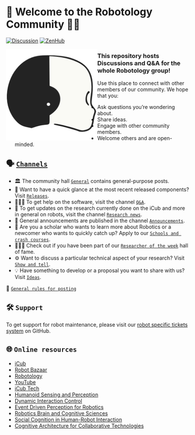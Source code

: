 🤖 Welcome to the Robotology Community 👋🏻
==========================================

[![Discussion](https://img.shields.io/badge/Post-New_Discussion-blue?style=plastic&logo=github)](../../discussions/new)
[![ZenHub](https://img.shields.io/badge/Shipping_faster_with-ZenHub-435198.svg)](https://zenhub.com)

<img align="left" width="250" height="250" src="./assets/icub-head.png">

### This repository hosts Discussions and Q&A for the whole Robotology group!
Use this place to connect with other members of our community.
We hope that you:
- Ask questions you’re wondering about.
- Share ideas.
- Engage with other community members.
- Welcome others and are open-minded.

## 🗣 [`Channels`](../../discussions)
- 🏛 The community hall [`General`](../../discussions/categories/general) contains general-purpose posts.
- 🚀 Want to have a quick glance at the most recent released components? Visit [`Releases`](../../discussions/categories/releases).
- 🙋🏻‍♂️ To get help on the software, visit the channel [`Q&A`](../../discussions/categories/q-a).
- 📰 To get updates on the research currently done on the iCub and more in general on robots, visit the channel [`Research news`](../../discussions/categories/research-news).
- 📣 General announcements are published in the channel [`Announcements`](../../discussions/categories/announcements).
- 🏫 Are you a scholar who wants to learn more about Robotics or a newcomer who wants to quickly catch up? Apply to our [`Schools and crash courses`](../../discussions/categories/schools-and-crash-courses).
- 👨🏻‍🔬 Check out if you have been part of our [`Researcher of the week`](../../discussions/categories/researcher-of-the-week) hall of fame.
- ⚙ Want to discuss a particular technical aspect of your research? Visit [`Show and tell`](../../discussions/categories/show-and-tell).
- 💡 Have something to develop or a proposal you want to share with us? Visit [`Ideas`](../../discussions/categories/ideas).

📃 [`General rules for posting`](/.github/SUPPORT.md)

## 🛠 `Support`
To get support for robot maintenance, please visit our [robot specific tickets system](https://github.com/robotology/icub-tech-support/issues) on GitHub.

## 🌐 `Online resources`
- [iCub](https://icub.iit.it)
- [Robot Bazaar](https://robot-bazaar.iit.it/homepage)
- [Robotology](https://github.com/robotology)
- [YouTube](https://www.youtube.com/user/robotcub)
- [iCub Tech](https://iit.it/research/facilities/icub-tech)
- [Humanoid Sensing and Perception](https://www.iit.it/research/lines/humanoid-sensing-and-perception)
- [Dynamic Interaction Control](https://dic.iit.it)
- [Event Driven Perception for Robotics](https://edpr.iit.it)
- [Robotics Brain and Cognitive Sciences](https://iit.it/research/lines/robotics-brain-and-cognitive-sciences)
- [Social Cognition in Human-Robot Interaction](https://iit.it/research/lines/social-cognition-in-human-robot-interaction)
- [Cognitive Architecture for Collaborative Technologies](https://iit.it/research/lines/cognitive-architecture-for-collaborative-technologies)
